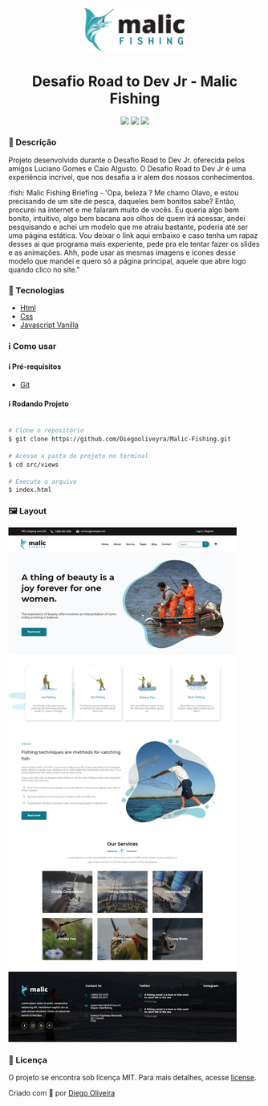 <p align='center'><img width='200' src="./.github-img/logo.png"></p>
<h1 align='center'>Desafio Road to Dev Jr - Malic Fishing</h1>
<p align='center'>
<img src="https://img.shields.io/github/languages/code-size/Diegooliveyra/Malic-Fishing">
<img src="https://img.shields.io/github/last-commit/Diegooliveyra/Malic-Fishing">
<img src="https://img.shields.io/github/license/Diegooliveyra/Malic-Fishing">
</p>

<h3>🔖 Descrição</h3>
<p>Projeto desenvolvido durante o Desafio Road to Dev Jr. oferecida pelos amigos Luciano Gomes e Caio Algusto. O Desafio Road to Dev Jr é uma experiência incrivel, que nos desafia a ir alem dos nossos conhecimentos.<p>

<p>:fish: Malic Fishing Briefing - 'Opa, beleza ? Me chamo Olavo, e estou precisando de um site de pesca, daqueles bem bonitos sabe? Então, procurei na internet e me falaram muito de vocês. Eu queria algo bem bonito, intuitivo, algo bem bacana aos olhos de quem irá acessar, andei pesquisando e achei um modelo que me atraiu bastante, poderia até ser uma página estática. Vou deixar o link aqui embaixo e caso tenha um rapaz desses ai que programa mais experiente, pede pra ele tentar fazer os slides e as animações. Ahh, pode usar as mesmas imagens e icones desse modelo que mandei e quero só a página principal, aquele que abre logo quando clico no site."
<p>


<h3>🚀 Tecnologias</h3>
<ul>
    <li><a href="" target="_blank">Html</a></li>
    <li><a href="" target="_blank">Css</a></li>
    <li><a href="" target="_blank">Javascript Vanilla</a></li>
</ul>

<h3>ℹ️ Como usar</h3>

<h4>ℹ️ Pré-requisitos</h4>

<ul>
    <li><a href="" target="_blank">Git</a></li>
</ul>

<h4>ℹ️ Rodando Projeto</h4>

```bash

# Clone o repositório
$ git clone https://github.com/Diegooliveyra/Malic-Fishing.git

# Acesse a pasta do projeto no terminal
$ cd src/views

# Execute o arquivo
$ index.html

```

<h3>🖼 Layout</h3>
<img src="./.github-img/layout.jpg">


<h3>📝 Licença</h3>
<p>O projeto se encontra sob licença MIT. Para mais detalhes, acesse <a href='LICENSE'>license<a>.</p>
<p>Criado com 💙 por <a href='https://github.com/Diegooliveyra/' target='blank'>Diego Oliveira</a></p>